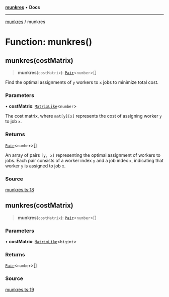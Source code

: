 [**munkres**](../README.md) • **Docs**

***

[munkres](../globals.md) / munkres

# Function: munkres()

## munkres(costMatrix)

> **munkres**(`costMatrix`): [`Pair`](../type-aliases/Pair.md)\<`number`\>[]

Find the optimal assignments of `y` workers to `x` jobs to
minimize total cost.

### Parameters

• **costMatrix**: [`MatrixLike`](../type-aliases/MatrixLike.md)\<`number`\>

The cost matrix, where `mat[y][x]` represents the cost
of assigning worker `y` to job `x`.

### Returns

[`Pair`](../type-aliases/Pair.md)\<`number`\>[]

An array of pairs `[y, x]` representing the optimal assignment
of workers to jobs. Each pair consists of a worker index `y` and a job
index `x`, indicating that worker `y` is assigned to job `x`.

### Source

[munkres.ts:18](https://github.com/havelessbemore/munkres/blob/5ace585f0cdcff36ea78e3571791e71f76cf4bc5/src/munkres.ts#L18)

## munkres(costMatrix)

> **munkres**(`costMatrix`): [`Pair`](../type-aliases/Pair.md)\<`number`\>[]

### Parameters

• **costMatrix**: [`MatrixLike`](../type-aliases/MatrixLike.md)\<`bigint`\>

### Returns

[`Pair`](../type-aliases/Pair.md)\<`number`\>[]

### Source

[munkres.ts:19](https://github.com/havelessbemore/munkres/blob/5ace585f0cdcff36ea78e3571791e71f76cf4bc5/src/munkres.ts#L19)
